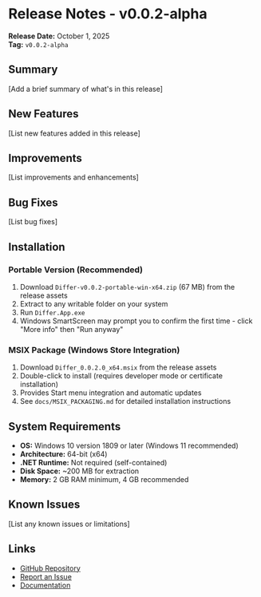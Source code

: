 # Release Notes - v0.0.2-alpha

**Release Date:** October 1, 2025  
**Tag:** `v0.0.2-alpha`

## Summary

[Add a brief summary of what's in this release]

## New Features

[List new features added in this release]

## Improvements

[List improvements and enhancements]

## Bug Fixes

[List bug fixes]

## Installation

### Portable Version (Recommended)

1. Download `Differ-v0.0.2-portable-win-x64.zip` (67 MB) from the release assets
2. Extract to any writable folder on your system
3. Run `Differ.App.exe`
4. Windows SmartScreen may prompt you to confirm the first time - click "More info" then "Run anyway"

### MSIX Package (Windows Store Integration)

1. Download `Differ_0.0.2.0_x64.msix` from the release assets
2. Double-click to install (requires developer mode or certificate installation)
3. Provides Start menu integration and automatic updates
4. See `docs/MSIX_PACKAGING.md` for detailed installation instructions

## System Requirements

- **OS:** Windows 10 version 1809 or later (Windows 11 recommended)
- **Architecture:** 64-bit (x64)
- **.NET Runtime:** Not required (self-contained)
- **Disk Space:** ~200 MB for extraction
- **Memory:** 2 GB RAM minimum, 4 GB recommended

## Known Issues

[List any known issues or limitations]

## Links

- [GitHub Repository](https://github.com/csseeker/differ)
- [Report an Issue](https://github.com/csseeker/differ/issues)
- [Documentation](https://github.com/csseeker/differ/tree/master/docs)
